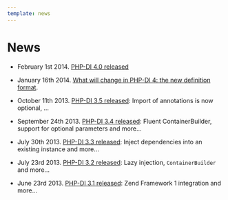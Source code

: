 ```yaml
---
template: news
---
```


# News

- February 1st 2014. [PHP-DI 4.0 released](07-php-di-4-0-released.md)

- January 16th 2014. [What will change in PHP-DI 4: the new definition format](06-php-di-4-0-new-definitions.md).

- October 11th 2013. [PHP-DI 3.5 released](05-php-di-3-5.md): Import of annotations is now optional, …

- September 24th 2013. [PHP-DI 3.4 released](04-php-di-3-4.md): Fluent ContainerBuilder, support for optional parameters and more…

- July 30th 2013. [PHP-DI 3.3 released](03-php-di-3-3.md): Inject dependencies into an existing instance and more…

- July 23rd 2013. [PHP-DI 3.2 released](02-php-di-3-2.md): Lazy injection, `ContainerBuilder` and more…

- June 23rd 2013. [PHP-DI 3.1 released](01-php-di-3-1.md): Zend Framework 1 integration and more…
